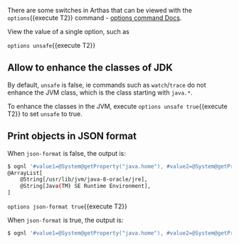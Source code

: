 There are some switches in Arthas that can be viewed with the `options`{{execute T2}} command - [options command Docs](https://arthas.aliyun.com/en/doc/options.html).

View the value of a single option, such as

`options unsafe`{{execute T2}}

## Allow to enhance the classes of JDK

By default, `unsafe` is false, ie commands such as `watch`/`trace` do not enhance the JVM class, which is the class starting with `java.*`.

To enhance the classes in the JVM, execute `options unsafe true`{{execute T2}} to set `unsafe` to true.

## Print objects in JSON format

When `json-format` is false, the output is:

```bash
$ ognl '#value1=@System@getProperty("java.home"), #value2=@System@getProperty("java.runtime.name"), {#value1, #value2}'
@ArrayList[
    @String[/usr/lib/jvm/java-8-oracle/jre],
    @String[Java(TM) SE Runtime Environment],
]
```

`options json-format true`{{execute T2}}

When `json-format` is true, the output is:

```bash
$ ognl '#value1=@System@getProperty("java.home"), #value2=@System@getProperty("java.runtime.name"), {#v["/usr/lib/jvm/java-8-oracle/jre","Java(TM) SE Runtime Environment"]
```
